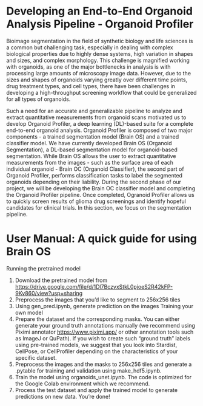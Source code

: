 # Developing an End-to-End Organoid Analysis Pipeline - Organoid Profiler

Bioimage segmentation in the field of synthetic biology and life sciences is a common but challenging task, especially in dealing with complex biological properties due to highly dense systems, high variation in shapes and sizes, and complex morphology. This challenge is magnified working with organoids, as one of the major bottlenecks in analysis is with processing large amounts of microscopy image data. However, due to the sizes and shapes of organoids varying greatly over different time points, drug treatment types, and cell types, there have been challenges in developing a high-throughput screening workflow that could be generalized for all types of organoids. 

Such a need for an accurate and generalizable pipeline to analyze and extract quantitative measurements from organoid scans motivated us to develop Organoid Profiler, a deep learning (DL)-based suite for a complete end-to-end organoid analysis. Organoid Profiler is composed of two major components - a trained segmentation model (Brain OS) and a trained classifier model. We have currently developed Brain OS (Organoid Segmentation), a DL-based segmentation model for organoid-based segmentation. While Brain OS allows the user to extract quantitative measurements from the images - such as the surface area of each individual organoid - Brain OC (Organoid Classifier), the second part of Organoid Profiler, performs classification tasks to label the segmented organoids depending on their liability. During the second phase of our project, we will be developing the Brain OC classifier model and completing the Organoid Profiler pipeline. Once completed, Ogranoid Profiler allows us to quickly screen results of glioma drug screenings and identify hopeful candidates for clinical trials. In this section, we focus on the segmentation pipeline. 

# User Manual: A quick guide for using Brain OS
Running the pretrained model
1. Download the pretrained model from https://drive.google.com/file/d/1Dl7BczvxStkL0pjoeS2R42kFP-9Kv860/view?usp=sharing
2. Preprocess the images that you’d like to segment to 256x256 tiles 
3. Using gen_pred.ipynb, generate prediction on the images
Training your own model
1. Prepare the dataset and the corresponding masks. You can either generate your ground truth annotations manually (we recommend using Piximi annotator https://www.piximi.app/ or other annotation tools such as ImageJ or QuPath). If you wish to create such “ground truth” labels using pre-trained models, we suggest that you look into Stardist, CellPose, or CellProfiler depending on the characteristics of your specific dataset.
2. Preprocess the images and the masks to 256x256 tiles and generate a .pytable for training and validation using make_hdf5.ipynb. 
3. Train the model using organoids_unet.ipynb. The code is optimized for the Google Colab environment which we recommend.
4. Process the test dataset and apply the trained model to generate predictions on new data. You’re done!
